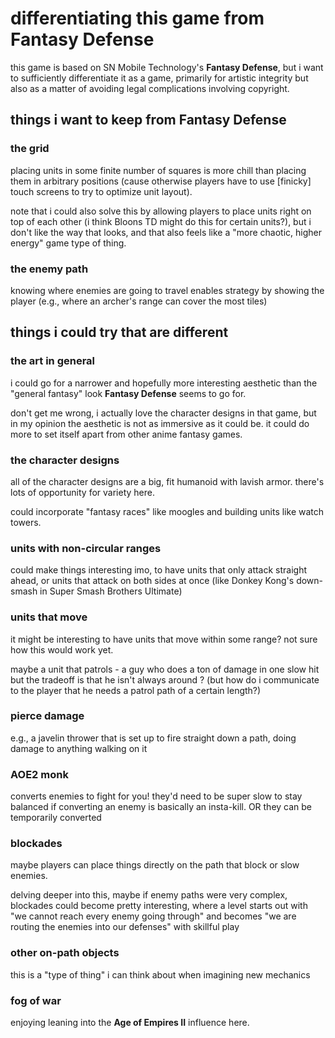 # differentiating this game from __Fantasy Defense__
this game is based on SN Mobile Technology's __Fantasy Defense__, but i want to
sufficiently differentiate it as a game, primarily for artistic integrity but
also as a matter of avoiding legal complications involving copyright.

## things i want to keep from Fantasy Defense

### the grid
placing units in some finite number of squares is more chill than placing them
in arbitrary positions (cause otherwise players have to use [finicky] touch
screens to try to optimize unit layout).

note that i could also solve this by allowing players to place units right on
top of each other (i think Bloons TD might do this for certain units?), but i
don't like the way that looks, and that also feels like a "more chaotic, higher
energy" game type of thing.

### the enemy path
knowing where enemies are going to travel enables strategy by showing the
player (e.g., where an archer's range can cover the most tiles)


## things i could try that are different

### the art in general
i could go for a narrower and hopefully more interesting aesthetic than the
"general fantasy" look __Fantasy Defense__ seems to go for.

don't get me wrong, i actually love the character designs in that game, but in
my opinion the aesthetic is not as immersive as it could be. it could do more
to set itself apart from other anime fantasy games.

### the character designs
all of the character designs are a big, fit humanoid with lavish armor. there's
lots of opportunity for variety here.

could incorporate "fantasy races" like moogles and building units like watch
towers.

### units with non-circular ranges
could make things interesting imo, to have units that only attack straight
ahead, or units that attack on both sides at once (like Donkey Kong's
down-smash in Super Smash Brothers Ultimate)

### units that move
it might be interesting to have units that move within some range? not sure how
this would work yet.

maybe a unit that patrols - a guy who does a ton of damage in one slow hit but
the tradeoff is that he isn't always around ? (but how do i communicate to the
player that he needs a patrol path of a certain length?)

### pierce damage
e.g., a javelin thrower that is set up to fire straight down a path, doing
damage to anything walking on it

### AOE2 monk
converts enemies to fight for you! they'd need to be super slow to stay
balanced if converting an enemy is basically an insta-kill. OR they can be
temporarily converted

### blockades
maybe players can place things directly on the path that block or slow enemies.

delving deeper into this, maybe if enemy paths were very complex, blockades
could become pretty interesting, where a level starts out with "we cannot reach
every enemy going through" and becomes "we are routing the enemies into our
defenses" with skillful play

### other on-path objects
this is a "type of thing" i can think about when imagining new mechanics

### fog of war
enjoying leaning into the __Age of Empires II__ influence here.
